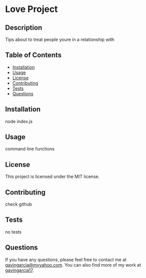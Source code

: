 
# Love Project

## Description
Tips about to treat people youre in a relationship with

## Table of Contents
- [Installation](#installation)
- [Usage](#usage)
- [License](#license)
- [Contributing](#contributing)
- [Tests](#tests)
- [Questions](#questions)

## Installation
node index.js

## Usage
command line functions

## License
This project is licensed under the MIT license.

## Contributing
check github

## Tests
no tests

## Questions
If you have any questions, please feel free to contact me at [gavingarcia@myyahoo.com](mailto:gavingarcia@myyahoo.com). You can also find more of my work at [gavingarcia17](https://github.com/gavingarcia17).
